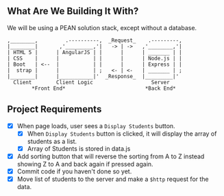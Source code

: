 ## What Are We Building It With?
We will be using a PEAN solution stack, except without a database.

```          
,________,         .----------,  _Request_    .---------,         
|________|       ,'_________,'|   -> | ->   ,'________,'|        
| HTML 5 |      | AngularJS | |      |      | _______ | |        
| CSS    |      |           | |      |      | Node.js | |        
| Boot   | <--  |           | |      |      | Express | |              
|  strap |      |           | ;   <- | <-   | _______ | ;        
|________|      |___________|'  _Response_  |_________|'         
  Client        Client Logic                   Server
        *Front End*                          *Back End*              
```

## Project Requirements
- [x] When page loads, user sees a `Display Students` button.
    - [x] When `Display Students` button is clicked, it will display the array of students as a list.
    - [x] Array of Students is stored in data.js
- [x] Add sorting button that will reverse the sorting from A to Z instead showing Z to A and back again if pressed again.
- [x] Commit code if you haven't done so yet.
- [x] Move list of students to the server and make a `$http` request for the data.
